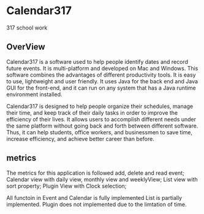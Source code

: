 # Calendar317
317 school work

## OverView
Calendar317 is a software used to help people identify dates and record future events. It is multi-platform and developed on Mac and Windows. This software combines the advantages of different productivity tools. It is easy to use, lightweight and user friendly. It uses Java for the back end and Java GUI for the front-end, and it can run on any system that has a Java runtime environment installed. 

Calendar317 is designed to help people organize their schedules, manage their time, and keep track of their daily tasks in order to improve the efficiency of their lives. It allows users to accomplish different needs under the same platform without going back and forth between different software. Thus, it can help students, office workers, and businessmen to save time, increase efficiency, and achieve better career than before.

## metrics
The metrics for this application is followed
add, delete and read event;
Calendar view with daily view, monthly view and weeklyView; 
List view with sort property;
Plugin View with Clock selection;

All functoin in Event and Calendar is fully implemented
List is partially implemented.
Plugin does not implemented due to the limtation of time.
